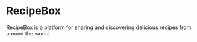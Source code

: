 # RecipeBox
RecipeBox is a platform for sharing and discovering delicious recipes from around the world.
